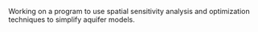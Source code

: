 Working on a program to use spatial sensitivity analysis and optimization techniques to simplify aquifer models.